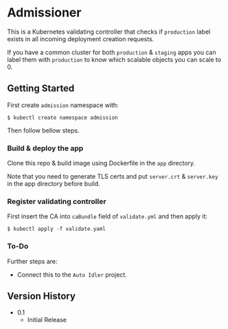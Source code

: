 # Admissioner

This is a Kubernetes validating controller that checks if `production` label exists in all incoming deployment creation requests.

If you have a common cluster for both `production` & `staging` apps you can label them with `production` to know which scalable objects you can scale to 0.

## Getting Started

First create `admission` namespace with:
```
$ kubectl create namespace admission
```
Then follow bellow steps.

### Build & deploy the app

Clone this repo & build image using Dockerfile in the `app` directory.

Note that you need to generate TLS certs and put `server.crt` & `server.key` in the app directory before build.

### Register validating controller

First insert the CA into `caBundle` field of `validate.yml` and then apply it:
```
$ kubectl apply -f validate.yaml
```

### To-Do

Further steps are:

* Connect this to the `Auto Idler` project.

## Version History

* 0.1
    * Initial Release